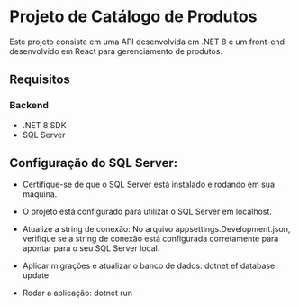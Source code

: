 # Projeto de Catálogo de Produtos

Este projeto consiste em uma API desenvolvida em .NET 8 e um front-end desenvolvido em React para gerenciamento de produtos.

## Requisitos

### Backend

- .NET 8 SDK
- SQL Server

## Configuração do SQL Server:
- Certifique-se de que o SQL Server está instalado e rodando em sua máquina.
- O projeto está configurado para utilizar o SQL Server em localhost.
- Atualize a string de conexão:
No arquivo appsettings.Development.json, verifique se a string de conexão está configurada corretamente para apontar para o seu SQL Server local.

- Aplicar migrações e atualizar o banco de dados:
  dotnet ef database update

- Rodar a aplicação:
  dotnet run

